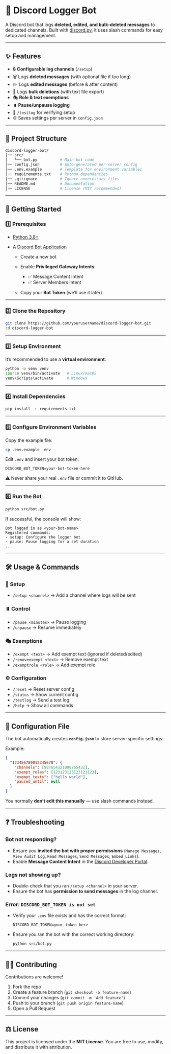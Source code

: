 # 📝 Discord Logger Bot

A Discord bot that logs **deleted, edited, and bulk-deleted messages** to dedicated channels.
Built with [discord.py](https://discordpy.readthedocs.io/), it uses slash commands for easy setup and management.

---

## ✨ Features

* 🔒 **Configurable log channels** (`/setup`)
* 🗑️ Logs **deleted messages** (with optional file if too long)
* ✏️ Logs **edited messages** (before & after content)
* 🧹 Logs **bulk deletions** (with text file export)
* 🎭 **Role & text exemptions**
* ⏸️ **Pause/unpause logging**
* 🧪 `/testlog` for verifying setup
* ⚙️ Saves settings per server in `config.json`

---

## 📂 Project Structure

```bash
discord-logger-bot/
│── src/
│   └── bot.py          # Main bot code
│── config.json         # Auto-generated per-server config
│── .env.example        # Template for environment variables
│── requirements.txt    # Python dependencies
│── .gitignore          # Ignore unnecessary files
│── README.md           # Documentation
│── LICENSE             # License (MIT recommended)
```

---

## 🚀 Getting Started

### 1️⃣ Prerequisites

* [Python 3.8+](https://www.python.org/downloads/)
* A [Discord Bot Application](https://discord.com/developers/applications)

  * Create a new bot
  * Enable **Privileged Gateway Intents**:

    * ✅ Message Content Intent
    * ✅ Server Members Intent
  * Copy your **Bot Token** (we’ll use it later)

---

### 2️⃣ Clone the Repository

```bash
git clone https://github.com/yourusername/discord-logger-bot.git
cd discord-logger-bot
```

---

### 3️⃣ Setup Environment

It’s recommended to use a **virtual environment**:

```bash
python -m venv venv
source venv/bin/activate   # Linux/macOS
venv\Scripts\activate      # Windows
```

---

### 4️⃣ Install Dependencies

```bash
pip install -r requirements.txt
```

---

### 5️⃣ Configure Environment Variables

Copy the example file:

```bash
cp .env.example .env
```

Edit `.env` and insert your bot token:

```env
DISCORD_BOT_TOKEN=your-bot-token-here
```

⚠️ Never share your real `.env` file or commit it to GitHub.

---

### 6️⃣ Run the Bot

```bash
python src/bot.py
```

If successful, the console will show:

```
Bot logged in as <your-bot-name>
Registered commands:
- setup: Configure the logger bot
- pause: Pause logging for a set duration
...
```

---

## 🛠 Usage & Commands

### 🔧 Setup

* `/setup <channel>` → Add a channel where logs will be sent

### ⏸️ Control

* `/pause <minutes>` → Pause logging
* `/unpause` → Resume immediately

### 🎭 Exemptions

* `/exempt <text>` → Add exempt text (ignored if deleted/edited)
* `/removeexempt <text>` → Remove exempt text
* `/exemptrole <role>` → Add exempt role

### ⚙️ Configuration

* `/reset` → Reset server config
* `/status` → Show current config
* `/testlog` → Send a test log
* `/help` → Show all commands

---

## 📜 Configuration File

The bot automatically creates **`config.json`** to store server-specific settings:

Example:

```json
{
  "123456789012345678": {
    "channels": [987654321098765432],
    "exempt_roles": [123123123123123123],
    "exempt_texts": ["hello world"],
    "paused_until": null
  }
}
```

You normally **don’t edit this manually** — use slash commands instead.

---

## ❓ Troubleshooting

### Bot not responding?

* Ensure you **invited the bot with proper permissions** (`Manage Messages`, `View Audit Log`, `Read Messages`, `Send Messages`, `Embed Links`).
* Enable **Message Content Intent** in the [Discord Developer Portal](https://discord.com/developers/applications).

### Logs not showing up?

* Double-check that you ran `/setup <channel>` in your server.
* Ensure the bot has **permission to send messages** in the log channel.

### Error: `DISCORD_BOT_TOKEN is not set`

* Verify your `.env` file exists and has the correct format:

  ```
  DISCORD_BOT_TOKEN=your-token-here
  ```
* Ensure you ran the bot with the correct working directory:

  ```bash
  python src/bot.py
  ```

---

## 🧑‍💻 Contributing

Contributions are welcome!

1. Fork the repo
2. Create a feature branch (`git checkout -b feature-name`)
3. Commit your changes (`git commit -m 'Add feature'`)
4. Push to your branch (`git push origin feature-name`)
5. Open a Pull Request

---

## ⚖️ License

This project is licensed under the **MIT License**.
You are free to use, modify, and distribute it with attribution.
